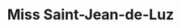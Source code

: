 ---
title: "Miss Saint-Jean-de-Luz"
url: /saint-jean-de-luz/miss-saint-jean-de-luz/
shop: vêtements
---